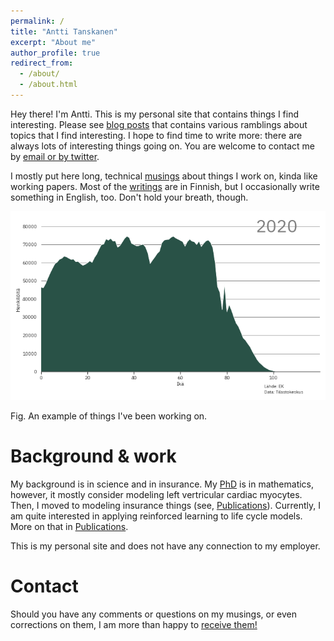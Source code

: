 ```yaml
---
permalink: /
title: "Antti Tanskanen"
excerpt: "About me"
author_profile: true
redirect_from: 
  - /about/
  - /about.html
---
```


Hey there! I'm Antti. This is my personal site that contains things I find interesting. Please see [blog posts](/year-archive) that
contains various ramblings about topics that I find interesting. I hope to find time to write more: there are always lots of interesting
things going on. You are welcome to contact me by [email or by twitter](/contact/).

I mostly put here long, technical [musings](/year-archive) about things I work on, kinda like working papers. 
Most of the [writings](/year-archive) are in Finnish, but I occasionally write something in English, too. Don't hold your breath, though.

![Baseline](/images/demog/baseline.png)

Fig. An example of things I've been working on.

Background & work
=====
My background is in science and in insurance. My [PhD](/publication/2008-05-05-phd) is in mathematics, however, it mostly consider 
modeling left vertricular cardiac myocytes. 
Then, I moved to modeling insurance things (see, [Publications](/publications)). 
Currently, I am quite interested in applying reinforced learning to life cycle models. More on that in [Publications](/publications).

This is my personal site and does not have any connection to my employer.

Contact
=====
Should you have any comments or questions on my musings, or even corrections on them, I am more than happy to <a href="email:antti.tanskanen@iki.fi">receive them!</a>


